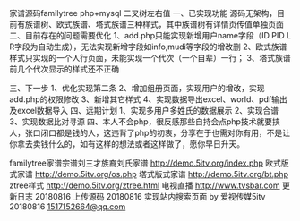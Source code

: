 家谱源码familytree php+mysql 二叉树左右值 
  一、已实现功能 源码无架构，目前有族谱树、欧式族谱、塔式族谱三种样式，其中族谱树有详情页传值单独页面
  二、目前存在的问题需要优化 1、add.php只能实现新增用户name字段（ID PID L R字段为自动生成），无法实现新增字段如info,mudi等字段的增改删 2、欧式族谱样式只实现的一个人行页面，未能实现一个代次（一个自辈）一行； 3、塔式族谱前几个代次显示的样式还不正确

  三、下一步 1、优化实现第二条 2、增加组册页面，实现用户的增改，实现add.php的权限修改 3、新增其它样式 4、实现数据导出excel、world、pdf输出及excel数据导入 四、远期计划 1、实现多用户多姓氏的数据展示 2、实现合谱 3、实现数据比对寻源
  四、本人不会php，很反感那些自持会点php技术就要挟人，张口闭口都是钱的人，这违背了php的初衷，分享在于也需对你有用，不是让你拿去卖钱什么的，如有这样的想法或者这样做了，愿你早日升天。

familytree家谱宗谱刘三才族裔刘氏家谱
http://demo.5itv.org/index.php
欧式版式家谱 http://demo.5itv.org/os.php 
塔式版式家谱 http://demo.5itv.org/bt.php 
ztree样式  http://demo.5itv.org/ztree.html
电视直播 http://www.tvsbar.com
更新日志
20180816 上传源码
20180816 实现站内搜索页面
by 爱视传媒5itv 20180816 1517152664@qq.com